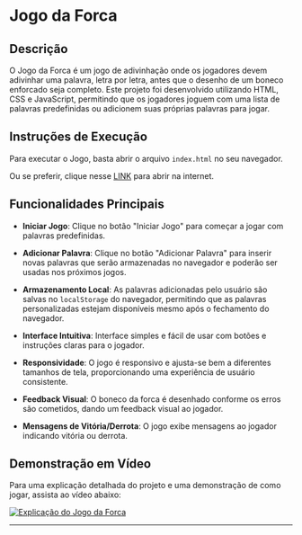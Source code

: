 # Jogo da Forca

## Descrição

O Jogo da Forca é um jogo de adivinhação onde os jogadores devem adivinhar uma palavra, letra por letra, antes que o desenho de um boneco enforcado seja completo. Este projeto foi desenvolvido utilizando HTML, CSS e JavaScript, permitindo que os jogadores joguem com uma lista de palavras predefinidas ou adicionem suas próprias palavras para jogar.

## Instruções de Execução

Para executar o Jogo, basta abrir o arquivo `index.html` no seu navegador.

Ou se preferir, clique nesse [LINK](https://swazera.github.io/jogo-da-forca/) para abrir na internet.

## Funcionalidades Principais

- **Iniciar Jogo**: Clique no botão "Iniciar Jogo" para começar a jogar com palavras predefinidas.

- **Adicionar Palavra**: Clique no botão "Adicionar Palavra" para inserir novas palavras que serão armazenadas no navegador e poderão ser usadas nos próximos jogos.

- **Armazenamento Local**: As palavras adicionadas pelo usuário são salvas no `localStorage` do navegador, permitindo que as palavras personalizadas estejam disponíveis mesmo após o fechamento do navegador.

- **Interface Intuitiva**: Interface simples e fácil de usar com botões e instruções claras para o jogador.

- **Responsividade**: O jogo é responsivo e ajusta-se bem a diferentes tamanhos de tela, proporcionando uma experiência de usuário consistente.

- **Feedback Visual**: O boneco da forca é desenhado conforme os erros são cometidos, dando um feedback visual ao jogador.

- **Mensagens de Vitória/Derrota**: O jogo exibe mensagens ao jogador indicando vitória ou derrota.

## Demonstração em Vídeo

Para uma explicação detalhada do projeto e uma demonstração de como jogar, assista ao vídeo abaixo:

[![Explicação do Jogo da Forca](https://imagizer.imageshack.com/img923/9219/QXZgaY.png)](https://www.youtube.com/watch?v=4H1A-nfot8s)

---

